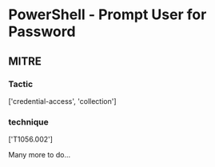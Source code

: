 # PowerShell - Prompt User for Password

## MITRE

### Tactic
['credential-access', 'collection']

### technique
['T1056.002']

Many more to do...
